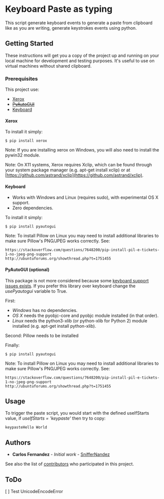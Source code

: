 # Keyboard Paste as typing

This script generate keyboard events to generate a paste from clipboard like as you are writing, generate keystrokes events using python.

## Getting Started

These instructions will get you a copy of the project up and running on your local machine for development and testing purposes. It's useful to use on virtual machines without shared clipboard.

### Prerequisites

This project use:
* [Xerox](https://github.com/kennethreitz/xeroxlibrary)
* ~~[PyAutoGUI](https://github.com/asweigart/pyautogui)~~
* [Keyboard](https://github.com/boppreh/keyboard)

#### Xerox

To install it simply:

```
$ pip install xerox
```
Note: If you are installing xerox on Windows, you will also need to install the pywin32 module.

Note: On X11 systems, Xerox requires Xclip, which can be found through your system package manager (e.g. apt-get install xclip) or at [https://github.com/astrand/xclip](https://github.com/astrand/xclip).

#### Keyboard

* Works with Windows and Linux (requires sudo), with experimental OS X support.
* Zero dependencies.

To install it simply:

```
$ pip install pyautogui
```
Note: To install Pillow on Linux you may need to install additional libraries to make sure Pillow's PNG/JPEG works correctly. See:

    https://stackoverflow.com/questions/7648200/pip-install-pil-e-tickets-1-no-jpeg-png-support
    http://ubuntuforums.org/showthread.php?t=1751455

#### PyAutoGUI (optional)

This package is not more considered because some [keyboard support issues exists](https://github.com/asweigart/pyautogui/issues/137). If you prefer this library over keyboard change the *usePyautogui* variable to True.

First:
* *Windows* has no dependencies.
* *OS X* needs the pyobjc-core and pyobjc module installed (in that order).
* *Linux* needs the python3-xlib (or python-xlib for Python 2) module installed (e.g. apt-get install python-xlib).

Second: Pillow needs to be installed

Finally:

```
$ pip install pyautogui
```
Note: To install Pillow on Linux you may need to install additional libraries to make sure Pillow's PNG/JPEG works correctly. See:

    https://stackoverflow.com/questions/7648200/pip-install-pil-e-tickets-1-no-jpeg-png-support
    http://ubuntuforums.org/showthread.php?t=1751455

## Usage

To trigger the paste script, you would start with the defined useIfStarts value, if *useIfStarts = 'keypaste'* then try to copy:
```
keypasteHello World
```

## Authors

* **Carlos Fernandez** - *Initial work* - [SnifferNandez](https://github.com/SnifferNandez)

See also the list of [contributors](https://github.com/SnifferNandez/keyboard_CopyPaste/contributors) who participated in this project.

## ToDo
[ ] Test UnicodeEncodeError